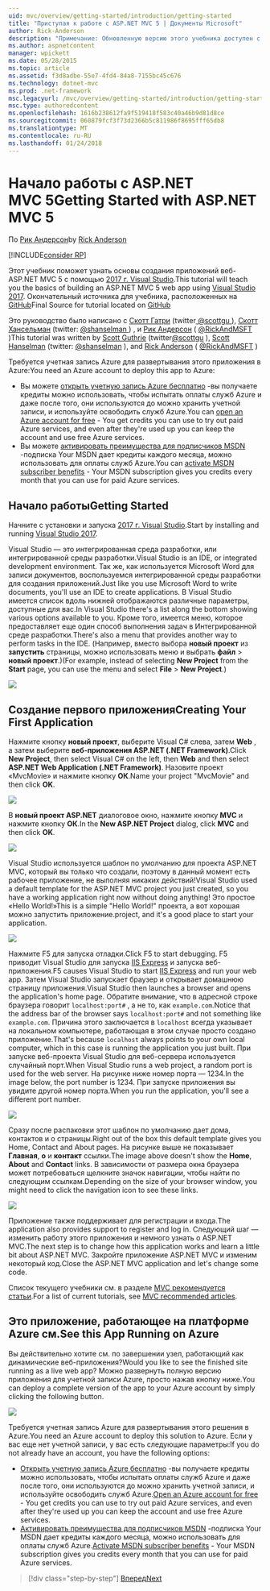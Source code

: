 ```yaml
---
uid: mvc/overview/getting-started/introduction/getting-started
title: "Приступая к работе с ASP.NET MVC 5 | Документы Microsoft"
author: Rick-Anderson
description: "Примечание: Обновленную версию этого учебника доступен с помощью Visual Studio 2015. Новое в этом учебнике используется ASP.NET Core MVC 6, которая предоставляет много improvem..."
ms.author: aspnetcontent
manager: wpickett
ms.date: 05/28/2015
ms.topic: article
ms.assetid: f3d8adbe-55e7-4fd4-84a8-7155bc45c676
ms.technology: dotnet-mvc
ms.prod: .net-framework
msc.legacyurl: /mvc/overview/getting-started/introduction/getting-started
msc.type: authoredcontent
ms.openlocfilehash: 1616b238612fa9f519418f583c40a46b9d81d8ce
ms.sourcegitcommit: 060879fcf3f73d2366b5c811986f8695fff65db8
ms.translationtype: MT
ms.contentlocale: ru-RU
ms.lasthandoff: 01/24/2018
---
```

<a name="getting-started-with-aspnet-mvc-5"></a><span data-ttu-id="507bc-104">Начало работы с ASP.NET MVC 5</span><span class="sxs-lookup"><span data-stu-id="507bc-104">Getting Started with ASP.NET MVC 5</span></span>
====================
<span data-ttu-id="507bc-105">По [Рик Андерсон](https://github.com/Rick-Anderson)</span><span class="sxs-lookup"><span data-stu-id="507bc-105">by [Rick Anderson](https://github.com/Rick-Anderson)</span></span>

[!INCLUDE[consider RP](../../../../includes/razor.md)]

 
 <span data-ttu-id="507bc-106">Этот учебник поможет узнать основы создания приложений веб-ASP.NET MVC 5 с помощью [2017 г. Visual Studio](https://www.visualstudio.com/).</span><span class="sxs-lookup"><span data-stu-id="507bc-106">This tutorial will teach you the basics of building an ASP.NET MVC 5 web app using [Visual Studio 2017](https://www.visualstudio.com/).</span></span> <span data-ttu-id="507bc-107">Окончательный источника для учебника, расположенных на [GitHub](https://github.com/aspnet/Docs/tree/master/aspnet/mvc/overview/getting-started/introduction/sample/MvcMovie/MvcMovie)</span><span class="sxs-lookup"><span data-stu-id="507bc-107">Final Source for tutorial located on [GitHub](https://github.com/aspnet/Docs/tree/master/aspnet/mvc/overview/getting-started/introduction/sample/MvcMovie/MvcMovie)</span></span>
 
 
 <span data-ttu-id="507bc-108">Это руководство было написано с [Скотт Гатри](https://weblogs.asp.net/scottgu/) (twitter[ @scottgu ](https://twitter.com/scottgu) ), [Скотт Хансельман](http://www.hanselman.com/blog/) (twitter: [ @shanselman ](https://twitter.com/shanselman) ) , и [Рик Андерсон](https://twitter.com/RickAndMSFT) ( [ @RickAndMSFT ](https://twitter.com/#!/RickAndMSFT) )</span><span class="sxs-lookup"><span data-stu-id="507bc-108">This tutorial was written by [Scott Guthrie](https://weblogs.asp.net/scottgu/) (twitter[@scottgu](https://twitter.com/scottgu) ), [Scott Hanselman](http://www.hanselman.com/blog/) (twitter: [@shanselman](https://twitter.com/shanselman) ), and [Rick Anderson](https://twitter.com/RickAndMSFT) ( [@RickAndMSFT](https://twitter.com/#!/RickAndMSFT) )</span></span>
 
 <span data-ttu-id="507bc-109">Требуется учетная запись Azure для развертывания этого приложения в Azure:</span><span class="sxs-lookup"><span data-stu-id="507bc-109">You need an Azure account to deploy this app to Azure:</span></span>
 
 - <span data-ttu-id="507bc-110">Вы можете [открыть учетную запись Azure бесплатно](https://azure.microsoft.com/pricing/free-trial/?WT.mc_id=A443DD604) -вы получаете кредиты можно использовать, чтобы испытать оплаты служб Azure и даже после того, они используются до можно хранить учетной записи, и используйте освободить служб Azure.</span><span class="sxs-lookup"><span data-stu-id="507bc-110">You can [open an Azure account for free](https://azure.microsoft.com/pricing/free-trial/?WT.mc_id=A443DD604) - You get credits you can use to try out paid Azure services, and even after they're used up you can keep the account and use free Azure services.</span></span>
 - <span data-ttu-id="507bc-111">Вы можете [активировать преимущества для подписчиков MSDN](https://azure.microsoft.com/pricing/member-offers/msdn-benefits-details/?WT.mc_id=A443DD604) -подписка Your MSDN дает кредиты каждого месяца, можно использовать для оплаты служб Azure.</span><span class="sxs-lookup"><span data-stu-id="507bc-111">You can [activate MSDN subscriber benefits](https://azure.microsoft.com/pricing/member-offers/msdn-benefits-details/?WT.mc_id=A443DD604) - Your MSDN subscription gives you credits every month that you can use for paid Azure services.</span></span>


## <a name="getting-started"></a><span data-ttu-id="507bc-112">Начало работы</span><span class="sxs-lookup"><span data-stu-id="507bc-112">Getting Started</span></span>

<span data-ttu-id="507bc-113">Начните с установки и запуска [2017 г. Visual Studio](https://www.visualstudio.com/).</span><span class="sxs-lookup"><span data-stu-id="507bc-113">Start by installing and running [Visual Studio 2017](https://www.visualstudio.com/).</span></span>

<span data-ttu-id="507bc-114">Visual Studio — это интегрированная среда разработки, или интегрированной среды разработки.</span><span class="sxs-lookup"><span data-stu-id="507bc-114">Visual Studio is an IDE, or integrated development environment.</span></span> <span data-ttu-id="507bc-115">Так же, как используется Microsoft Word для записи документов, воспользуемся интегрированной среды разработки для создания приложений.</span><span class="sxs-lookup"><span data-stu-id="507bc-115">Just like you use Microsoft Word to write documents, you'll use an IDE to create applications.</span></span> <span data-ttu-id="507bc-116">В Visual Studio имеется список вдоль нижней отображаются различные параметры, доступные для вас.</span><span class="sxs-lookup"><span data-stu-id="507bc-116">In Visual Studio there's a list along the bottom showing various options available to you.</span></span> <span data-ttu-id="507bc-117">Кроме того, имеется меню, которое предоставляет еще один способ выполнения задач в Интегрированной среде разработки.</span><span class="sxs-lookup"><span data-stu-id="507bc-117">There's also a menu that provides another way to perform tasks in the IDE.</span></span> <span data-ttu-id="507bc-118">(Например, вместо выбора **новый проект** из **запустить** страницы, можно использовать меню и выбрать **файл** &gt; **новый проект**.)</span><span class="sxs-lookup"><span data-stu-id="507bc-118">(For example, instead of selecting **New Project** from the **Start** page, you can use the menu and select **File** &gt; **New Project**.)</span></span>

   
![](getting-started/_static/image1.png)  
 

## <a name="creating-your-first-application"></a><span data-ttu-id="507bc-119">Создание первого приложения</span><span class="sxs-lookup"><span data-stu-id="507bc-119">Creating Your First Application</span></span>

<span data-ttu-id="507bc-120">Нажмите кнопку **новый проект**, выберите Visual C# слева, затем **Web** , а затем выберите **веб-приложения ASP.NET (.NET Framework)**.</span><span class="sxs-lookup"><span data-stu-id="507bc-120">Click **New Project**, then select Visual C# on the left, then **Web** and then select **ASP.NET Web Application (.NET Framework)**.</span></span> <span data-ttu-id="507bc-121">Назовите проект «MvcMovie» и нажмите кнопку **ОК**.</span><span class="sxs-lookup"><span data-stu-id="507bc-121">Name your project "MvcMovie" and then click **OK**.</span></span>

![](getting-started/_static/image2.png)

<span data-ttu-id="507bc-122">В **новый проект ASP.NET** диалоговое окно, нажмите кнопку **MVC** и нажмите кнопку **ОК**.</span><span class="sxs-lookup"><span data-stu-id="507bc-122">In the **New ASP.NET Project** dialog, click **MVC** and then click **OK**.</span></span>

![](getting-started/_static/image3.png)

<span data-ttu-id="507bc-123">Visual Studio используется шаблон по умолчанию для проекта ASP.NET MVC, который вы только что создали, поэтому в данный момент есть рабочее приложение, не выполняя никаких действий!</span><span class="sxs-lookup"><span data-stu-id="507bc-123">Visual Studio used a default template for the ASP.NET MVC project you just created, so you have a working application right now without doing anything!</span></span> <span data-ttu-id="507bc-124">Это простое «Hello World!»</span><span class="sxs-lookup"><span data-stu-id="507bc-124">This is a simple "Hello World!"</span></span> <span data-ttu-id="507bc-125">проекта, а вот хорошая можно запустить приложение.</span><span class="sxs-lookup"><span data-stu-id="507bc-125">project, and it's a good place to start your application.</span></span>

![](getting-started/_static/image4.png)

<span data-ttu-id="507bc-126">Нажмите F5 для запуска отладки.</span><span class="sxs-lookup"><span data-stu-id="507bc-126">Click F5 to start debugging.</span></span> <span data-ttu-id="507bc-127">F5 приводит Visual Studio для запуска [IIS Express](https://www.iis.net/learn/extensions/introduction-to-iis-express/iis-express-overview) и запуска веб-приложения.</span><span class="sxs-lookup"><span data-stu-id="507bc-127">F5 causes Visual Studio to start [IIS Express](https://www.iis.net/learn/extensions/introduction-to-iis-express/iis-express-overview) and run your web app.</span></span> <span data-ttu-id="507bc-128">Затем Visual Studio запускает браузер и открывает домашнюю страницу приложения.</span><span class="sxs-lookup"><span data-stu-id="507bc-128">Visual Studio then launches a browser and opens the application's home page.</span></span> <span data-ttu-id="507bc-129">Обратите внимание, что в адресной строке браузера говорит `localhost:port#` , а не то, как `example.com`.</span><span class="sxs-lookup"><span data-stu-id="507bc-129">Notice that the address bar of the browser says `localhost:port#` and not something like `example.com`.</span></span> <span data-ttu-id="507bc-130">Причина этого заключается в `localhost` всегда указывает на локальном компьютере, работающая в этом случае просто создано приложение.</span><span class="sxs-lookup"><span data-stu-id="507bc-130">That's because `localhost` always points to your own local computer, which in this case is running the application you just built.</span></span> <span data-ttu-id="507bc-131">При запуске веб-проекта Visual Studio для веб-сервера используется случайный порт.</span><span class="sxs-lookup"><span data-stu-id="507bc-131">When Visual Studio runs a web project, a random port is used for the web server.</span></span> <span data-ttu-id="507bc-132">На рисунке ниже номер порта — 1234.</span><span class="sxs-lookup"><span data-stu-id="507bc-132">In the image below, the port number is 1234.</span></span> <span data-ttu-id="507bc-133">При запуске приложения вы увидите другой номер порта.</span><span class="sxs-lookup"><span data-stu-id="507bc-133">When you run the application, you'll see a different port number.</span></span>

![](getting-started/_static/image5.png)

<span data-ttu-id="507bc-134">Сразу после распаковки этот шаблон по умолчанию дает дома, контактов и о страницы.</span><span class="sxs-lookup"><span data-stu-id="507bc-134">Right out of the box this default template gives you Home, Contact and About pages.</span></span> <span data-ttu-id="507bc-135">На рисунке выше не показывает **Главная**, **о** и **контакт** ссылки.</span><span class="sxs-lookup"><span data-stu-id="507bc-135">The image above doesn't show the **Home**, **About** and **Contact** links.</span></span> <span data-ttu-id="507bc-136">В зависимости от размера окна браузера может потребоваться щелкните значок навигации, чтобы найти по следующим ссылкам.</span><span class="sxs-lookup"><span data-stu-id="507bc-136">Depending on the size of your browser window, you might need to click the navigation icon to see these links.</span></span>

![](getting-started/_static/image6.png)  

<span data-ttu-id="507bc-137">Приложение также поддерживает для регистрации и входа.</span><span class="sxs-lookup"><span data-stu-id="507bc-137">The application also provides support to register and log in.</span></span> <span data-ttu-id="507bc-138">Следующий шаг — изменить работу этого приложения и немного узнать о ASP.NET MVC.</span><span class="sxs-lookup"><span data-stu-id="507bc-138">The next step is to change how this application works and learn a little bit about ASP.NET MVC.</span></span> <span data-ttu-id="507bc-139">Закройте приложение ASP.NET MVC и изменим некоторый код.</span><span class="sxs-lookup"><span data-stu-id="507bc-139">Close the ASP.NET MVC application and let's change some code.</span></span>

<span data-ttu-id="507bc-140">Список текущего учебники см. в разделе [MVC рекомендуется статьи](../mvc-learning-sequence.md).</span><span class="sxs-lookup"><span data-stu-id="507bc-140">For a list of current tutorials, see [MVC recommended articles](../mvc-learning-sequence.md).</span></span>

## <a name="see-this-app-running-on-azure"></a><span data-ttu-id="507bc-141">Это приложение, работающее на платформе Azure см.</span><span class="sxs-lookup"><span data-stu-id="507bc-141">See this App Running on Azure</span></span>

<span data-ttu-id="507bc-142">Вы действительно хотите см. по завершении узел, работающий как динамические веб-приложения?</span><span class="sxs-lookup"><span data-stu-id="507bc-142">Would you like to see the finished site running as a live web app?</span></span> <span data-ttu-id="507bc-143">Можно развернуть полную версию приложения для учетной записи Azure, просто нажав кнопку ниже.</span><span class="sxs-lookup"><span data-stu-id="507bc-143">You can deploy a complete version of the app to your Azure account by simply clicking the following button.</span></span>

[![](https://azuredeploy.net/deploybutton.png)](https://azuredeploy.net/?repository=https://github.com/aspnet/Docs/tree/master/aspnet/mvc/overview/getting-started/introduction/sample/MvcMovie&amp;WT.mc_id=deploy_azure_aspnet)

<span data-ttu-id="507bc-144">Требуется учетная запись Azure для развертывания этого решения в Azure.</span><span class="sxs-lookup"><span data-stu-id="507bc-144">You need an Azure account to deploy this solution to Azure.</span></span> <span data-ttu-id="507bc-145">Если у вас еще нет учетной записи, у вас есть следующие параметры:</span><span class="sxs-lookup"><span data-stu-id="507bc-145">If you do not already have an account, you have the following options:</span></span>

- <span data-ttu-id="507bc-146">[Открыть учетную запись Azure бесплатно](https://azure.microsoft.com/pricing/free-trial/?WT.mc_id=A443DD604) -вы получаете кредиты можно использовать, чтобы испытать оплаты служб Azure и даже после того, они используются до можно хранить учетной записи, и используйте освободить служб Azure.</span><span class="sxs-lookup"><span data-stu-id="507bc-146">[Open an Azure account for free](https://azure.microsoft.com/pricing/free-trial/?WT.mc_id=A443DD604) - You get credits you can use to try out paid Azure services, and even after they're used up you can keep the account and use free Azure services.</span></span>
- <span data-ttu-id="507bc-147">[Активировать преимущества для подписчиков MSDN](https://azure.microsoft.com/pricing/member-offers/msdn-benefits-details/?WT.mc_id=A443DD604) -подписка Your MSDN дает кредиты каждого месяца, можно использовать для оплаты служб Azure.</span><span class="sxs-lookup"><span data-stu-id="507bc-147">[Activate MSDN subscriber benefits](https://azure.microsoft.com/pricing/member-offers/msdn-benefits-details/?WT.mc_id=A443DD604) - Your MSDN subscription gives you credits every month that you can use for paid Azure services.</span></span>

>[!div class="step-by-step"]
[<span data-ttu-id="507bc-148">Вперед</span><span class="sxs-lookup"><span data-stu-id="507bc-148">Next</span></span>](adding-a-controller.md)
